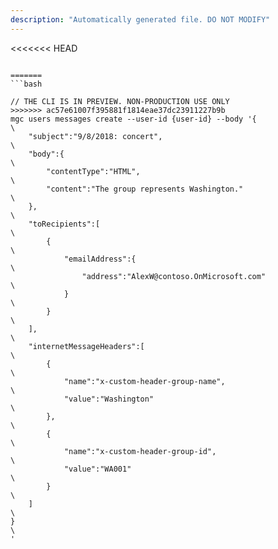 ```yaml
---
description: "Automatically generated file. DO NOT MODIFY"
---
```


<<<<<<< HEAD
```cli

=======
```bash

// THE CLI IS IN PREVIEW. NON-PRODUCTION USE ONLY
>>>>>>> ac57e61007f395881f1814eae37dc23911227b9b
mgc users messages create --user-id {user-id} --body '{\
    "subject":"9/8/2018: concert",\
    "body":{\
        "contentType":"HTML",\
        "content":"The group represents Washington."\
    },\
    "toRecipients":[\
        {\
            "emailAddress":{\
                "address":"AlexW@contoso.OnMicrosoft.com"\
            }\
        }\
    ],\
    "internetMessageHeaders":[\
        {\
            "name":"x-custom-header-group-name",\
            "value":"Washington"\
        },\
        {\
            "name":"x-custom-header-group-id",\
            "value":"WA001"\
        }\
    ]\
}\
'

```